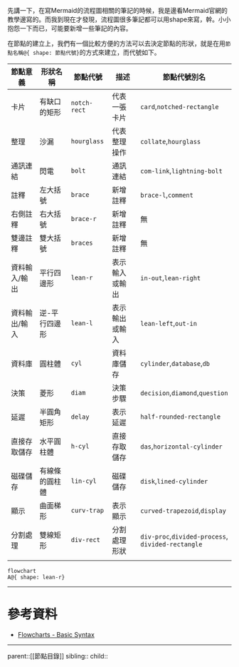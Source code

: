 先講一下，在寫Mermaid的流程圖相關的筆記的時候，我是邊看Mermaid官網的教學邊寫的。而我到現在才發現，流程圖很多筆記都可以用shape來寫，幹。小小抱怨一下而已，可能要新增一些筆記的內容。

在節點的建立上，我們有一個比較方便的方法可以去決定節點的形狀，就是在用`節點名稱@{ shape: 節點代號}`的方式來建立，而代號如下。


| 節點意義    | 形狀名稱    | 節點代號         | 描述      | 節點代號別名                                               |
| ------- | ------- | ------------ | ------- | ---------------------------------------------------- |
| 卡片      | 有缺口的矩形  | `notch-rect` | 代表一張卡片  | `card`,`notched-rectangle`                           |
| 整理      | 沙漏      | `hourglass`  | 代表整理操作  | `collate`,`hourglass`                                |
| 通訊連結    | 閃電      | `bolt`       | 通訊連結    | `com-link`,`lightning-bolt`                          |
| 註釋      | 左大括號    | `brace`      | 新增註釋    | `brace-l`,`comment`                                  |
| 右側註釋    | 右大括號    | `brace-r`    | 新增註釋    | 無                                                    |
| 雙邊註釋    | 雙大括號    | `braces`     | 新增註釋    | 無                                                    |
| 資料輸入/輸出 | 平行四邊形   | `lean-r`     | 表示輸入或輸出 | `in-out`,`lean-right`                                |
| 資料輸出/輸入 | 逆-平行四邊形 | `lean-l`     | 表示輸出或輸入 | `lean-left`,`out-in`                                 |
| 資料庫     | 圓柱體     | `cyl`        | 資料庫儲存   | `cylinder`,`database`,`db`                           |
| 決策      | 菱形      | `diam`       | 決策步驟    | `decision`,`diamond`,`question`                      |
| 延遲      | 半圓角矩形   | `delay`      | 表示延遲    | `half-rounded-rectangle`                             |
| 直接存取儲存  | 水平圓柱體   | `h-cyl`      | 直接存取儲存  | `das`,`horizontal-cylinder`                          |
| 磁碟儲存    | 有線條的圓柱體 | `lin-cyl`    | 磁碟儲存    | `disk`,`lined-cylinder`                              |
| 顯示      | 曲面梯形    | `curv-trap`  | 表示顯示    | `curved-trapezoid`,`display`                         |
| 分割處理    | 雙線矩形    | `div-rect`   | 分割處理形狀  | `div-proc`,`divided-process`,<br>`divided-rectangle` |
|         |         |              |         |                                                      |
```mermaid
flowchart
A@{ shape: lean-r}
```

- - -
# 參考資料
- [Flowcharts - Basic Syntax](https://mermaid.js.org/syntax/flowchart.html)
- - -
parent::[[節點目錄]]
sibling::
child::